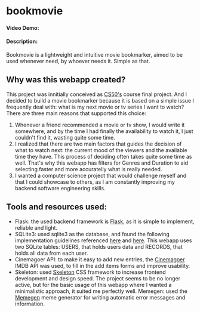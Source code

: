 # bookmovie
#### Video Demo:  <URL HERE>
#### Description:
Bookmovie is a lightweight and intuitive movie bookmarker, aimed to be used whenever need, by whoever needs it. Simple as that.


  
## Why was this webapp created?
  This project was innitially conceived as [CS50's](https://cs50.harvard.edu/) course final project. And I decided to build a movie bookmarker because it is based on a simple issue I frequently deal with: what is my next movie or tv series I want to watch? There are three main reasons that supported this choice:
1. Whenever a friend recommended a movie or tv show, I would write it somewhere, and by the time I had finally the availability to watch it, I just couldn't find it, wasting quite some time.
2. I realized that there are two main factors that guides the decision of what to watch next: the current mood of the viewers and the available time they have. This process of deciding often takes quite some time as well. That's why this webapp has filters for Genres and Duration to aid selecting faster and more accuratelly what is really needed.
3. I wanted a computer science project that would challenge myself and that I could showcase to others, as I am constantly improving my backend software engineering skills.

## Tools and resources used:
+ Flask: the used backend framework is [Flask](https://flask.palletsprojects.com/en/2.2.x/), as it is simple to implement, reliable and light.
+ SQLite3: used sqlite3 as the database, and found the following implementation guidelines referenced [here](https://pythonbasics.org/flask-sqlite/) and [here](https://flask.palletsprojects.com/en/2.2.x/patterns/sqlite3/). This webapp uses two SQLite tables: USERS, that holds users data and RECORDS, that holds all data from each user.
+ Cinemagoer API: to make it easy to add new entries, the [Cinemagoer](https://cinemagoer.github.io/) IMDB API was used, to fill in the add items forms and improve usability.
+ Skeleton: used [Skeleton](http://getskeleton.com/) CSS framework to increase frontend development and design speed. The project seems to be no longer active, but for the basic usage of this webapp where I wanted a minimalistic approach, it suited me perfectly well.
Memegen: used the [Memegen](https://memegen.link/) meme generator for writing automatic error messages and information.
